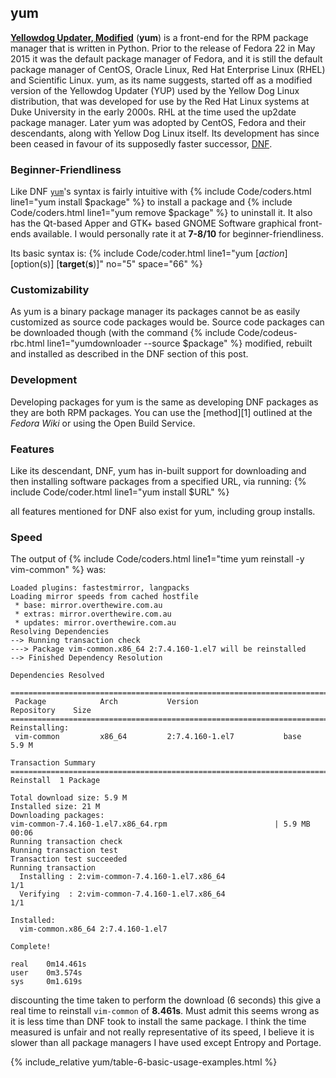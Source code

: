 ## yum
[**Yellowdog Updater, Modified**](http://yum.baseurl.org/) (**yum**) is a front-end for the RPM package manager that is written in Python. Prior to the release of Fedora 22 in May 2015 it was the default package manager of Fedora, and it is still the default package manager of CentOS, Oracle Linux, Red Hat Enterprise Linux (RHEL) and Scientific Linux. yum, as its name suggests, started off as a modified version of the Yellowdog Updater (YUP) used by the Yellow Dog Linux distribution, that was developed for use by the Red Hat Linux systems at Duke University in the early 2000s. RHL at the time used the up2date package manager. Later yum was adopted by CentOS, Fedora and their descendants, along with Yellow Dog Linux itself. Its development has since been ceased in favour of its supposedly faster successor, [DNF](#dnf).

### Beginner-Friendliness
Like DNF [`yum`](/man/yum.8.html)'s syntax is fairly intuitive with {% include Code/coders.html line1="yum install $package" %} to install a package and {% include Code/coders.html line1="yum remove $package" %} to uninstall it. It also has the Qt-based Apper and GTK+ based GNOME Software graphical front-ends available. I would personally rate it at **7-8/10** for beginner-friendliness.

Its basic syntax is:
{% include Code/coder.html line1="yum [<i>action</i>] [option(s)] [<b>target</b>(<b>s</b>)]" no="5" space="66" %}

### Customizability
As yum is a binary package manager its packages cannot be as easily customized as source code packages would be. Source code packages can be downloaded though (with the command {% include Code/codeus-rbc.html line1="yumdownloader --source $package" %} modified, rebuilt and installed as described in the DNF section of this post.

### Development
Developing packages for yum is the same as developing DNF packages as they are both RPM packages. You can use the [method][1] outlined at the *Fedora Wiki* or using the Open Build Service.

### Features
Like its descendant, DNF, yum has in-built support for downloading and then installing software packages from a specified URL, via running:
{% include Code/coder.html line1="yum install $URL" %}

all features mentioned for DNF also exist for yum, including group installs.

### Speed
The output of {% include Code/coders.html line1="time yum reinstall -y vim-common" %} was:

~~~
Loaded plugins: fastestmirror, langpacks
Loading mirror speeds from cached hostfile
 * base: mirror.overthewire.com.au
 * extras: mirror.overthewire.com.au
 * updates: mirror.overthewire.com.au
Resolving Dependencies
--> Running transaction check
---> Package vim-common.x86_64 2:7.4.160-1.el7 will be reinstalled
--> Finished Dependency Resolution

Dependencies Resolved

================================================================================
 Package            Arch           Version                   Repository    Size
================================================================================
Reinstalling:
 vim-common         x86_64         2:7.4.160-1.el7           base         5.9 M

Transaction Summary
================================================================================
Reinstall  1 Package

Total download size: 5.9 M
Installed size: 21 M
Downloading packages:
vim-common-7.4.160-1.el7.x86_64.rpm                        | 5.9 MB   00:06     
Running transaction check
Running transaction test
Transaction test succeeded
Running transaction
  Installing : 2:vim-common-7.4.160-1.el7.x86_64                            1/1
  Verifying  : 2:vim-common-7.4.160-1.el7.x86_64                            1/1

Installed:
  vim-common.x86_64 2:7.4.160-1.el7                                             

Complete!

real    0m14.461s
user    0m3.574s
sys     0m1.619s
~~~

discounting the time taken to perform the download (6 seconds) this give a real time to reinstall `vim-common` of **8.461s**. Must admit this seems wrong as it is less time than DNF took to install the same package. I think the time measured is unfair and not really representative of its speed, I believe it is slower than all package managers I have used except Entropy and Portage.

{% include_relative yum/table-6-basic-usage-examples.html %}
